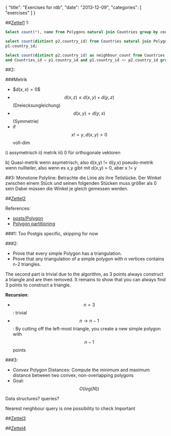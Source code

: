 {
  "title": "Exercises for rdb",
  "date": "2013-12-09",
  "categories": [
"exercises"
  ]
}

##[Zettel1]({{urls.media}}/gertz/rdb/assignment1.pdf)
1:

~~~sql
Select count(*), name from Polygons natural join Countries group by country_id, name;

select count(distinct p2.country_id) from Countries natural join Polygons as p1, Polygons as p2 where p1.point_id = p2.point_d group by
p1.country_id;

Select count(distinct p2.country_id) as neighbour_count from Countries, Polygons as p1, Polygons as p2 where ST_INTERSECTS(p1, p2) 
and Countries_id = p1.country_id and p1.country_id <> p2.country_id group by country_id order by neighbour_count;
~~~


##2:

###Metrik

  - \$$d(x,x) = 0$$
  - $$d(x,z) \leq d(x,y) + d(y,z)$$ (Dreiecksungleichung)
  - $$d(x,y) = d(y,x)$$ (Symmetrie)
  - if $$ x != y, d(x,y) > 0$$ voll-dim

i) assymetrisch
ii) metrik
iii) 0 für orthogonale vektoren

b)
Quasi-metrik wenn asymetrisch, also d(x,y) != d(y,x)
pseudo-metrik wenn nullteiler, also wenn es x,y gibt mit d(x,y) = 0, aber x != y

##3:
Monotone Polyline:
Betrachte die Linie als ihre Teilstücke.
Der Winkel zwischen einem Stück und seinen folgenden Stücken muss größer als 0 sein
Dabei müssen die Winkel je gleich gemessen werden.





##[Zettel2]({{urls.media}}/gertz/rdb/assignment2_v2.pdf)

References:

- [posts/Polygon](/posts/gertz/ComputationalGeometry#polygon)
- [Polygon partitioning](http://www.personal.kent.edu/~rmuhamma/Compgeometry/MyCG/PolyPart/polyPartition.htm)

###1:
Too Postgis specific, skipping for now

###2:

- Prove that every simple Polygon has a triangulation.
- Prove that any triangulation of a simple polygon with n vertices contains n-2 triangles.


The second part is trivial due to the algorithm, as 3 points always construct a
triangle and are then removed.
It remains to show that you can always find 3 points to construct a triangle.

**Recursion**:

- $$n = 3$$: trivial
- $$n \rightarrow n-1$$: 
  By cutting off the left-most triangle, you create a new simple polygon with
$$n-1$$ points

###3:


- _Convex_ Polygon Distances: Compute the minimum and maximum distance between two convex, non-overlapping polygons
- Goal: $$O(log(N))$$

Data structures?
queries?

Nearest neighbour query is one possibility to check 
Important

##[Zettel3]({{urls.media}}/gertz/rdb/assignment3_v4.pdf)

##[Zettel4]({{urls.media}}/gertz/rdb/assignment4.pdf)


